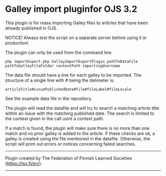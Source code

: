 # Galley import pluginfor OJS 3.2

This plugin is for mass importing Galley files to articles that have been already published in OJS.

NOTICE! Always test the script on a separate server before using it in production!

The plugin can only be used from the command line.

`php importExport.php GalleyImportExportPlugin pathToDataFile pathToGalleyFileFolder contextPath importingUsername`

The data file should have a line for each galley to be imported. The structure of a single line with # being the delimeter is:

`articleTitle#issuePublishedDate#file#fileLabel#fileLocale`

See the example data file in the repository.

The plugin will read the datafile and will try to search a matching article title within an issue with the matching published date. The search is limited to the context given in the call usint a context path.

If a match is found, the plugin will make sure there is no more than one match and no prior galley is added to the article. If these checks are ok, a galley is created using the file mentioned in the datafile. Otherwise, the script will print out errors or notices concerning failed searches.

***
Plugin created by The Federation of Finnish Learned Societies (https://tsv.fi/en/).
***
